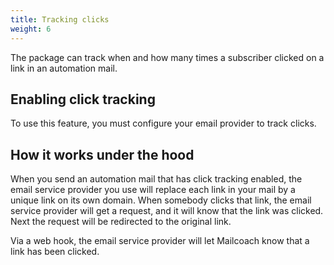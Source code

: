 ```yaml
---
title: Tracking clicks
weight: 6
---
```


The package can track when and how many times a subscriber clicked on a link in an automation mail.

## Enabling click tracking

To use this feature, you must configure your email provider to track clicks.

## How it works under the hood

When you send an automation mail that has click tracking enabled, the email service provider you use will replace each link in your mail by a unique link on its own domain. When somebody clicks that link, the email service provider will get a request, and it will know that the link was clicked. Next the request will be redirected to the original link.

Via a web hook, the email service provider will let Mailcoach know that a link has been clicked.
